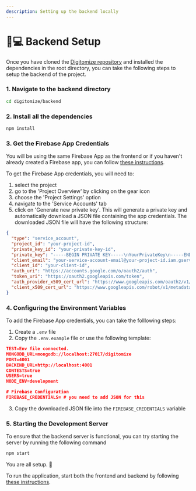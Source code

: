 ```yaml
---
description: Setting up the backend locally
---
```


# 🧑💻 Backend Setup

Once you have cloned the [Digitomize repository](https://github.com/digitomize/digitomize.git) and installed the dependencies in the root directory, you can take the following steps to setup the backend of the project.&#x20;

### 1. Navigate to the backend directory

```sh
cd digitomize/backend
```

### 2. Install all the dependencies

```sh
npm install
```

### 3. Get the Firebase App Credentials

You will be using the same Firebase App as the frontend or if you haven't already created a Firebase app, you can follow [these instructions](https://app.gitbook.com/o/ekMF9zG3tvNrhkhDZTBE/s/S29E4JrAA1b3pzZaElxO/\~/changes/10/quick-start/frontend-setup#3.-creating-a-firebase-project.).

To get the Firebase App credentials, you will need to:

1. select the project
2. go to the 'Project Overview' by clicking on the gear icon
3. choose the 'Project Settings' option
4. navigate to the 'Service Accounts' tab
5. click on 'Generate new private key'. This will generate a private key and automatically download a JSON file containing the app credentials. The downloaded JSON file will have the following structure:

```json
{
  "type": "service_account",
  "project_id": "your-project-id",
  "private_key_id": "your-private-key-id",
  "private_key": "-----BEGIN PRIVATE KEY-----\nYourPrivateKey\n-----END PRIVATE KEY-----\n",
  "client_email": "your-service-account-email@your-project-id.iam.gserviceaccount.com",
  "client_id": "your-client-id",
  "auth_uri": "https://accounts.google.com/o/oauth2/auth",
  "token_uri": "https://oauth2.googleapis.com/token",
  "auth_provider_x509_cert_url": "https://www.googleapis.com/oauth2/v1/certs",
  "client_x509_cert_url": "https://www.googleapis.com/robot/v1/metadata/x509/your-service-account-email%40your-project-id.iam.gserviceaccount.com"
}
```

### 4. Configuring the Environment Variables

To add the Firebase App credentials, you can take the folllowing steps:

1. Create a `.env` file
2. Copy the `.env.example` file or use the following template:

```json
TEST=Env file connected.
MONGODB_URL=mongodb://localhost:27017/digitomize
PORT=4001
BACKEND_URL=http://localhost:4001
CONTESTS=true
USERS=true
NODE_ENV=development

# Firebase Configuration
FIREBASE_CREDENTIALS= # you need to add JSON for this
```

3. Copy the downloaded JSON file into the `FIREBASE_CREDENTIALS` variable

### 5. Starting the Development Server

To ensure that the backend server is functional, you can try starting the server by running the following command

```sh
npm start
```

You are all setup. 🎉

To run the application, start both the frontend and backend by following [these instructions](./#running-the-application).

